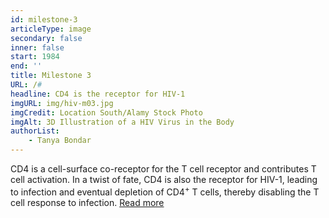```yaml
---
id: milestone-3
articleType: image
secondary: false
inner: false
start: 1984
end: ''
title: Milestone 3
URL: /#
headline: CD4 is the receptor for HIV-1
imgURL: img/hiv-m03.jpg
imgCredit: Location South/Alamy Stock Photo
imgAlt: 3D Illustration of a HIV Virus in the Body
authorList:
    - Tanya Bondar
---
```

CD4 is a cell-surface co-receptor for the T cell receptor and contributes T cell activation. In a twist of fate, CD4 is also the receptor for HIV-1, leading to infection and eventual depletion of CD4<sup>+</sup> T cells, thereby disabling the T cell response to infection. <a href="#">Read more</a>